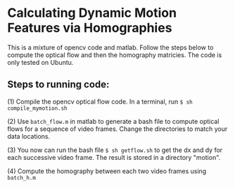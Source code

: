 # Calculating Dynamic Motion Features via Homographies
This is a mixture of opencv code and matlab. Follow the steps below to 
compute the optical flow and then the homography matricies. 
The code is only tested on Ubuntu.

## Steps to running code:
(1) Compile the opencv optical flow code. In a terminal, run `$ sh compile_mymotion.sh`

(2) Use `batch_flow.m` in matlab to generate a bash file to compute optical flows
    for a sequence of video frames. Change the directories to match your data locations.

(3) You now can run the bash file `$ sh getflow.sh` to get the dx and dy for each successive video
    frame. The result is stored in a directory "motion".

(4) Compute the homography between each two video frames using `batch_h.m`

